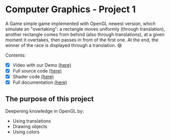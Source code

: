 # Computer Graphics - Project 1

A Game simple game implemented with OpenGL newest version, which simulate an "overtaking": a rectangle moves uniformly (through translation), another rectangle comes from behind (also through translations), at a given moment it overtakes, then passes in front of the first one. At the end, the winner of the race is displayed through a translation. :smile:

Contents:
- [x] Video with our Demo [(here)](https://youtu.be/itgOAlJtbVY)
- [x] Full source code [(here)](GraphicsProject/GraphicsProject/proiectGrafica.cpp)
- [x] Shader code [(here)](GraphicsProject/GraphicsProject/03_02_Shader.frag)
- [x] Full documentation [(here)](Documentation.pdf)

## The purpose of this project
Deepening knowledge in OpenGL by:
- Using translations
- Drawing objects
- Using colors
